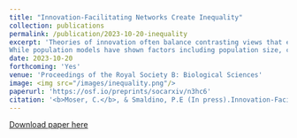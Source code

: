 ```yaml
---
title: "Innovation-Facilitating Networks Create Inequality"
collection: publications
permalink: /publication/2023-10-20-inequality
excerpt: 'Theories of innovation often balance contrasting views that either smart people create smart things or smartly constructed institutions create smart things.
While population models have shown factors including population size, connectivity, and agent behavior as crucial for innovation, few have taken the individual-central approach seriously by examining the role individuals play within their groups. To explore how network structures influence not only population-level innovation but also performance among individuals, we studied an agent-based model of the Potions Task, a paradigm developed to test how structure affects a group’s ability to solve a difficult exploration task. We explore how size, connectivity, and rates of information sharing in a network influence innovation and how these have an impact on the emergence of inequality in terms of agent contributions. We find, in line with prior work, population size has a positive effect on innovation, but also find that large and small populations perform similarly; that many small groups outperform fewer large groups; that random changes to structure have few effects on innovation in the task; and that the highest performing agents tend to occupy more central positions in the network. Moreover, we show that every network factor which improves innovation leads to a proportional increase in inequality of performance in the network, creating "genius effects" among otherwise "dumb" agents in both idealized and real-world networks.'
date: 2023-10-20
forthcoming: 'Yes'
venue: 'Proceedings of the Royal Society B: Biological Sciences'
image: <img src="/images/inequality.png"/>
paperurl: 'https://osf.io/preprints/socarxiv/n3hc6'
citation: '<b>Moser, C.</b>, & Smaldino, P.E (In press).Innovation-Facilitating Networks Create Inequality. <i>Proceedings of the Royal Society B: Biological Sciences.</i>.'
---
```


[Download paper here](https://culturologies.co/files/Inequality.pdf)